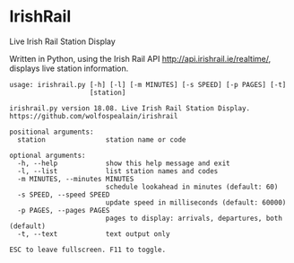 # IrishRail
Live Irish Rail Station Display

Written in Python, using the Irish Rail API http://api.irishrail.ie/realtime/, displays live station information.

```
usage: irishrail.py [-h] [-l] [-m MINUTES] [-s SPEED] [-p PAGES] [-t]
                    [station]

irishrail.py version 18.08. Live Irish Rail Station Display.
https://github.com/wolfospealain/irishrail

positional arguments:
  station               station name or code

optional arguments:
  -h, --help            show this help message and exit
  -l, --list            list station names and codes
  -m MINUTES, --minutes MINUTES
                        schedule lookahead in minutes (default: 60)
  -s SPEED, --speed SPEED
                        update speed in milliseconds (default: 60000)
  -p PAGES, --pages PAGES
                        pages to display: arrivals, departures, both (default)
  -t, --text            text output only

ESC to leave fullscreen. F11 to toggle.
```
